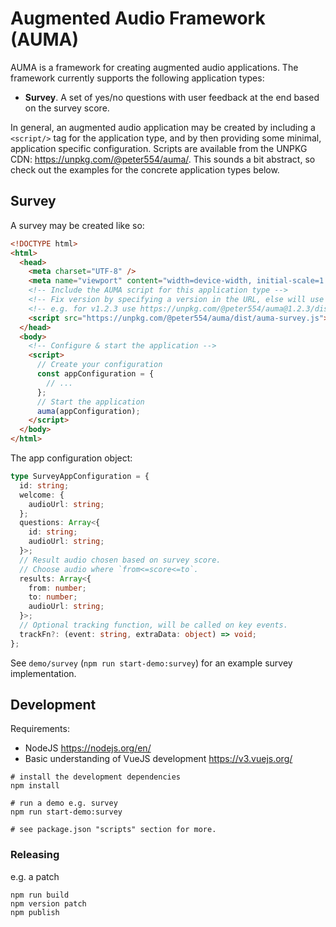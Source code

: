 # Augmented Audio Framework (AUMA)

AUMA is a framework for creating augmented audio applications. The framework currently supports the following application types:

- **Survey**. A set of yes/no questions with user feedback at the end based on the survey score.

In general, an augmented audio application may be created by including a `<script/>` tag for the application type, and by then providing some minimal, application specific configuration. Scripts are available from the UNPKG CDN: https://unpkg.com/@peter554/auma/. This sounds a bit abstract, so check out the examples for the concrete application types below.

## Survey

A survey may be created like so:

```html
<!DOCTYPE html>
<html>
  <head>
    <meta charset="UTF-8" />
    <meta name="viewport" content="width=device-width, initial-scale=1.0" />
    <!-- Include the AUMA script for this application type -->
    <!-- Fix version by specifying a version in the URL, else will use latest -->
    <!-- e.g. for v1.2.3 use https://unpkg.com/@peter554/auma@1.2.3/dist/auma-survey.js  -->
    <script src="https://unpkg.com/@peter554/auma/dist/auma-survey.js"></script>
  </head>
  <body>
    <!-- Configure & start the application -->
    <script>
      // Create your configuration
      const appConfiguration = {
        // ...
      };
      // Start the application
      auma(appConfiguration);
    </script>
  </body>
</html>
```

The app configuration object:

```ts
type SurveyAppConfiguration = {
  id: string;
  welcome: {
    audioUrl: string;
  };
  questions: Array<{
    id: string;
    audioUrl: string;
  }>;
  // Result audio chosen based on survey score.
  // Choose audio where `from<=score<=to`.
  results: Array<{
    from: number;
    to: number;
    audioUrl: string;
  }>;
  // Optional tracking function, will be called on key events.
  trackFn?: (event: string, extraData: object) => void;
};

```

See `demo/survey` (`npm run start-demo:survey`) for an example survey implementation.

## Development

Requirements:

- NodeJS https://nodejs.org/en/
- Basic understanding of VueJS development https://v3.vuejs.org/

```
# install the development dependencies
npm install

# run a demo e.g. survey
npm run start-demo:survey

# see package.json "scripts" section for more.
```

### Releasing

e.g. a patch

```
npm run build
npm version patch
npm publish
```
